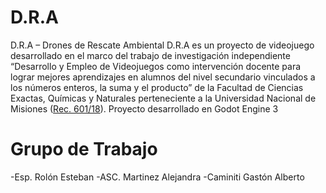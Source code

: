 # D.R.A
D.R.A – Drones de Rescate Ambiental D.R.A es un proyecto de videojuego desarrollado en el marco del trabajo de investigación independiente “Desarrollo y Empleo de Videojuegos como intervención docente para lograr mejores aprendizajes en alumnos del nivel secundario vinculados a los números enteros, la suma y el producto” de la Facultad de Ciencias Exactas, Químicas y Naturales perteneciente a la Universidad Nacional de Misiones ([Rec. 601/18](http://www.fceqyn.unam.edu.ar/secip/files/proyectos/2018/1y2_EXACTAS_Resolucion_de_Proyectos_2018.pdf)). 
Proyecto desarrollado en Godot Engine 3

# Grupo de Trabajo
-Esp. Rolón Esteban 
-ASC. Martinez Alejandra
-Caminiti Gastón Alberto
